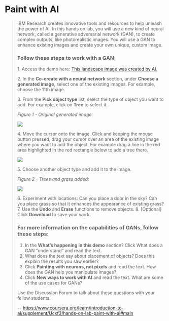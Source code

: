 # Paint with AI
> 
> IBM Research creates innovative tools and resources to help unleash the power of AI. In this hands on lab, you will use a new kind of neural network, called a generative adversarial network (GAN), to create complex outputs, like photorealistic images. You will use a GAN to enhance existing images and create your own unique, custom image.
> 
> ### Follow these steps to work with a GAN:
> 
> 1\. Access the demo here: [This landscape image was created by AI.](https://gan-paint-demo.mybluemix.net/?cm_mc_uid=18442949964915524319331&cm_mc_sid_50200000=60398911561414360866&cm_mc_sid_52640000=69930581561414360872)
> 
> 2\. In the **Co-create with a neural network** section, under **Choose a generated image**, select one of the existing images. For example, choose the 11th image.
> 
> 3\. From the **Pick object type** list, select the type of object you want to add. For example, click on **Tree** to select it.
> 
> _Figure 1 - Original generated image:_
> 
> ![](https://d3c33hcgiwev3.cloudfront.net/imageAssetProxy.v1/t7KMZJdqEemLWBJtO-Ty2g_d4508c0d8af2d9680103f986b2c168ef_Paint-with-AI.PNG?expiry=1592697600000&hmac=s9iq7tcVBzJIOQIsny9UI7ajPFQvIYgxF7F1pHoDOjQ)
> 
> 4\. Move the cursor onto the image. Click and keeping the mouse button pressed, drag your cursor over an area of the existing image where you want to add the object. For example drag a line in the red area highlighted in the red rectangle below to add a tree there.
> 
> ![](https://d3c33hcgiwev3.cloudfront.net/imageAssetProxy.v1/pM1S_Z9qEemEawpeY3OQmg_cfbbb68f529294ab3245cd711d1e45f7_GAN-Drag-Tree.jpg?expiry=1592697600000&hmac=zxfGUIbG8g7nMg59JIBPEFMde3kOvgme3hiq1_JIHMU)
> 
> 5\. Choose another object type and add it to the image.
> 
> _Figure 2 - Trees and grass added:_
> 
> ![](https://d3c33hcgiwev3.cloudfront.net/imageAssetProxy.v1/N0zd1ZdrEemIkxIpYUTZlA_87d28c3164260de853d45cdfae280cf6_Paint-with-AI-2.PNG?expiry=1592697600000&hmac=JN4aQQt883Pkqs998kcOfe_zV0mc0kwCUndj_DnqNCI)
> 
> 6\. Experiment with locations: Can you place a door in the sky? Can you place grass so that it enhances the appearance of existing grass? 7\. Use the **Undo** and **Erase** functions to remove objects. 8\. [Optional] Click **Download** to save your work.
> 
> ### For more information on the capabilities of GANs, follow these steps:
> 
> 1.  In the **What’s happening in this demo** section? Click What does a GAN “understand” and read the text.
> 2.  What does the text say about placement of objects? Does this explain the results you saw earlier?
> 3.  Click **Painting with neurons, not pixels** and read the text. How does the GAN help you manipulate images?
> 4.  Click **New ways to work with AI** and read the text. What are some of the use cases for GANs?
> 
> Use the Discussion Forum to talk about these questions with your fellow students.
>
> -- https://www.coursera.org/learn/introduction-to-ai/supplement/Ucxf3/hands-on-lab-paint-with-ai#main
